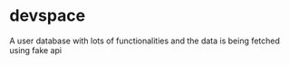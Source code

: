 # devspace
 A user database with lots of functionalities and the data is being fetched using fake api
